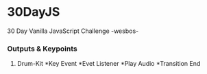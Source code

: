 # 30DayJS
30 Day Vanilla JavaScript Challenge -wesbos-  

### Outputs & Keypoints

1) Drum-Kit
    *Key Event 
    *Evet Listener
    *Play Audio
    *Transition End
